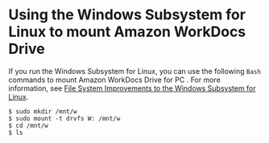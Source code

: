 # Using the Windows Subsystem for Linux to mount Amazon WorkDocs Drive<a name="mount-linux"></a>

If you run the Windows Subsystem for Linux, you can use the following `Bash` commands to mount Amazon WorkDocs Drive for PC \. For more information, see [File System Improvements to the Windows Subsystem for Linux](http://aws.amazon.com/blogs/wsl/2017/04/18/file-system-improvements-to-the-windows-subsystem-for-linux/)\.

```
$ sudo mkdir /mnt/w
$ sudo mount -t drvfs W: /mnt/w
$ cd /mnt/w
$ ls
```